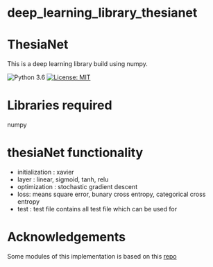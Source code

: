 # deep_learning_library_thesianet


 # ThesiaNet #
 This is a deep learning library build using numpy.

 ![Python 3.6](https://img.shields.io/badge/python-3.7-green.svg)
 [![License: MIT](https://img.shields.io/badge/License-MIT-green.svg)](https://opensource.org/licenses/MIT)


 # Libraries required
 numpy

 # thesiaNet functionality 
   - initialization : xavier 
   - layer : linear, sigmoid, tanh, relu 
   - optimization : stochastic gradient descent
   - loss: means square error, bunary cross entropy, categorical cross entropy
   - test : test file contains all test file which can be used for 



 # Acknowledgements #
 Some modules of this implementation is based on this [repo](https://github.com/joelgrus/joelnet)</br>
